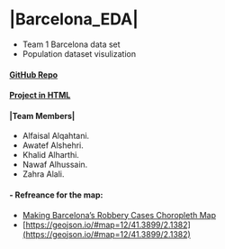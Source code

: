 # |Barcelona_EDA|

- Team 1 Barcelona data set 
- Population dataset visulization

#### [GitHub Repo](https://github.com/AlfaisalGassim/Barcelona_EDA)  
#### [Project in HTML](https://alfaisalgassim.github.io/Barcelona_EDA/BarcelonaFINAL.html)


#### |Team Members| 
- Alfaisal Alqahtani.
- Awatef Alshehri.
- Khalid Alharthi.
- Nawaf Alhussain.
- Zahra Alali.


#### - Refreance for the map: 
- [Making Barcelona’s Robbery Cases Choropleth Map](https://franherreragon.medium.com/making-barcelonas-robbery-cases-choropleth-map-71f1bd406dfc)
- [https://geojson.io/#map=12/41.3899/2.1382](https://geojson.io/#map=12/41.3899/2.1382)
